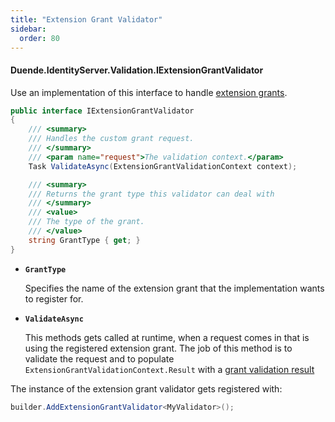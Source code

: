 ```yaml
---
title: "Extension Grant Validator"
sidebar:
  order: 80
---
```


#### Duende.IdentityServer.Validation.IExtensionGrantValidator

Use an implementation of this interface to handle [extension grants](../tokens/extension_grants).

```cs
public interface IExtensionGrantValidator
{
    /// <summary>
    /// Handles the custom grant request.
    /// </summary>
    /// <param name="request">The validation context.</param>
    Task ValidateAsync(ExtensionGrantValidationContext context);

    /// <summary>
    /// Returns the grant type this validator can deal with
    /// </summary>
    /// <value>
    /// The type of the grant.
    /// </value>
    string GrantType { get; }
}
```

* **`GrantType`**

  Specifies the name of the extension grant that the implementation wants to register for.

* **`ValidateAsync`**

  This methods gets called at runtime, when a request comes in that is using the registered extension grant.
  The job of this method is to validate the request and to populate `ExtensionGrantValidationContext.Result` with
  a [grant validation result](../reference/models/grant_validation_result)

The instance of the extension grant validator gets registered with:

```cs
builder.AddExtensionGrantValidator<MyValidator>();
```